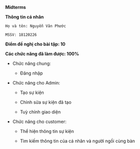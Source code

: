 **Midterms**

**Thông tin cá nhân** 
   
    Họ và tên: Nguyễn Văn Phước

    MSSV: 18120226

**Điểm đề nghị cho bài tập: 10**

**Các chức năng đã làm được: 100%**

- Chức năng chung:

	+ Đăng nhập  

- Chức năng cho Admin:

	+ Tạo sự kiện 

	+ Chỉnh sửa sự kiện đã tạo

	+ Tuỳ chỉnh giao diện

- Chức năng cho customer:

	+ Thể hiện thông tin sự kiện

	+ Tìm kiếm thông tin của cá nhân và người ngồi cùng bàn



